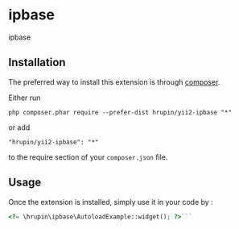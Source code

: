 ipbase
======
ipbase

Installation
------------

The preferred way to install this extension is through [composer](http://getcomposer.org/download/).

Either run

```
php composer.phar require --prefer-dist hrupin/yii2-ipbase "*"
```

or add

```
"hrupin/yii2-ipbase": "*"
```

to the require section of your `composer.json` file.


Usage
-----

Once the extension is installed, simply use it in your code by  :

```php
<?= \hrupin\ipbase\AutoloadExample::widget(); ?>```